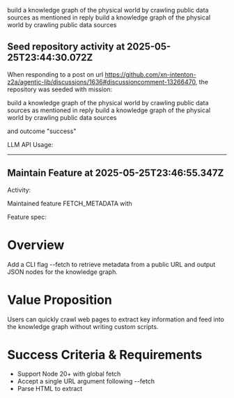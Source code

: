 build a knowledge graph of the physical world by crawling public data sources as mentioned in reply build a knowledge graph of the physical world by crawling public data sources
## Seed repository activity at 2025-05-25T23:44:30.072Z

When responding to a post on url https://github.com/xn-intenton-z2a/agentic-lib/discussions/1636#discussioncomment-13266470, the repository was seeded with mission:

build a knowledge graph of the physical world by crawling public data sources as mentioned in reply build a knowledge graph of the physical world by crawling public data sources

and outcome "success"

LLM API Usage:

---

## Maintain Feature at 2025-05-25T23:46:55.347Z

Activity:

Maintained feature FETCH_METADATA with

Feature spec:

# Overview
Add a CLI flag --fetch to retrieve metadata from a public URL and output JSON nodes for the knowledge graph.

# Value Proposition
Users can quickly crawl web pages to extract key information and feed into the knowledge graph without writing custom scripts.

# Success Criteria & Requirements
- Support Node 20+ with global fetch
- Accept a single URL argument following --fetch
- Parse HTML to extract <title> and meta description elements
- Handle network errors and invalid HTML gracefully

# Dependencies & Constraints
- Use global fetch API
- Use zod to validate URL inputs
- No external HTML parsing library required, use built-in DOM parser or regex

# User Scenarios & Examples
agentic-lib --fetch https://example.com/page
Outputs a JSON object with url, title, and description

# Verification & Acceptance
- Unit tests mock fetch to return sample HTML and verify console output
- Tests cover valid URL, network error, and missing description cases

Git diff:
```diff
\n\n// New [sandbox/features/FETCH_METADATA.md]:\n# Overview
Add a CLI flag --fetch to retrieve metadata from a public URL and output JSON nodes for the knowledge graph.

# Value Proposition
Users can quickly crawl web pages to extract key information and feed into the knowledge graph without writing custom scripts.

# Success Criteria & Requirements
- Support Node 20+ with global fetch
- Accept a single URL argument following --fetch
- Parse HTML to extract <title> and meta description elements
- Handle network errors and invalid HTML gracefully

# Dependencies & Constraints
- Use global fetch API
- Use zod to validate URL inputs
- No external HTML parsing library required, use built-in DOM parser or regex

# User Scenarios & Examples
agentic-lib --fetch https://example.com/page
Outputs a JSON object with url, title, and description

# Verification & Acceptance
- Unit tests mock fetch to return sample HTML and verify console output
- Tests cover valid URL, network error, and missing description cases
```

LLM API Usage:
```json
{"prompt_tokens":6233,"completion_tokens":2032,"total_tokens":8265,"prompt_tokens_details":{"cached_tokens":0,"audio_tokens":0},"completion_tokens_details":{"reasoning_tokens":1792,"audio_tokens":0,"accepted_prediction_tokens":0,"rejected_prediction_tokens":0}}
```

---## Feature to Issue at 2025-05-25T23:47:57.774Z

Activity:

Generated issue 1639 for feature "fetch-metadata" with URL https://github.com/xn-intenton-z2a/agentic-lib/issues/1639

title:

Implement --fetch CLI Flag for Metadata Extraction

And description:

Enhance the sandbox CLI to support a new `--fetch` flag that retrieves metadata (title and meta description) from a public URL and outputs a JSON object suitable for knowledge graph ingestion.

### Changes to sandbox/source/main.js
1. Import the Zod URL schema:
   ```js
   import { z } from "zod";
   ```
2. Add a `processFetch` function to:
   - Accept `--fetch <url>` from `args`.
   - Validate the URL using Zod: `z.string().url().parse(url)`.
   - Use the global `fetch` API to retrieve HTML content.
   - Extract `<title>` and `<meta name="description" content="...">` values via regex.
   - Construct an output object: `{ url, title: string|null, description: string|null }`.
   - On success: `console.log(JSON.stringify(output))`.
   - On network or parsing errors: `console.error(JSON.stringify({ error: error.message }))` and exit with non-zero status.
3. Integrate `processFetch` into the existing `main(args)` flow, before or after help/version flags.

### Updates to sandbox/tests/main.test.js
Extend the existing tests to cover the new `--fetch` functionality:
1. **Valid URL**: mock `global.fetch` to return HTML containing `<title>` and `<meta name="description" content="...">`, run `main(["--fetch", "https://example.com"])`, and assert that `console.log` is called with the correct JSON string.
2. **Network Error**: mock `global.fetch` to throw an error, run `main(["--fetch", "https://bad.url"])`, and assert that `console.error` is called with an error JSON.
3. **Missing Description**: mock `global.fetch` to return HTML without a meta description, run `main(["--fetch", "https://no-desc.com"])`, and assert that the output JSON has `description: null`.

Use Vitest for mocking and spies.

### Documentation Updates (sandbox/README.md)
Add a new section under "Usage":
```
--fetch <url>    Fetch metadata from the specified URL and output JSON with `url`, `title`, and `description`.
```
Include an example:
```
node sandbox/source/main.js --fetch https://example.com/page
// Outputs: {"url":"https://example.com/page","title":"Example Domain","description":"This domain is for use in illustrative examples..."}
```

### Verification Steps
1. Run `npm test` and confirm all new sandbox tests pass.
2. Execute `npm run sandbox -- --fetch <valid_url>` and verify the JSON output.
3. Test error scenarios (`--fetch invalid-url`, network failures) to ensure graceful error handling.

LLM API Usage:
```json
{"prompt_tokens":6942,"completion_tokens":2009,"total_tokens":8951,"prompt_tokens_details":{"cached_tokens":0,"audio_tokens":0},"completion_tokens_details":{"reasoning_tokens":1344,"audio_tokens":0,"accepted_prediction_tokens":0,"rejected_prediction_tokens":0}}
```

---## Issue to enhanced Issue at 2025-05-25T23:48:36.723Z

Activity:

Updated feature development issue https://github.com/xn-intenton-z2a/agentic-lib/issues/ with enhanced description:

**Title:** Implement `--fetch` CLI Flag for Metadata Extraction

**Description:**
Extend the sandbox CLI (`sandbox/source/main.js`) to support a new `--fetch <url>` flag that:

1. Validates the provided URL using Zod (`z.string().url().parse(url)`).
2. Uses the global `fetch` API to retrieve HTML from the URL.
3. Parses the HTML to extract:
   - The content of the `<title>` tag.
   - The content attribute of `<meta name="description">`, if present.
4. Constructs an output object:
   ```json
   {
     "url": string,
     "title": string | null,
     "description": string | null
   }
   ```
5. Logs the JSON object to `stdout` on success.
6. On URL validation failure or network/parsing errors, logs a JSON error object to `stderr` and exits with a non-zero status code.

**Acceptance Criteria (Testable):**

- **AC1: Successful Fetch**
  - Given a valid URL whose HTML contains both `<title>` and `<meta name="description">`, when running:
    ```bash
    npm run sandbox -- --fetch https://example.com/page
    ```
  - Then the CLI should write to `stdout` a single line JSON string matching:
    ```json
    {
      "url": "https://example.com/page",
      "title": "Example Domain",
      "description": "This domain is for use in illustrative examples..."
    }
    ```
  - And exit with status code `0`.

- **AC2: Missing Description**
  - Given a valid URL whose HTML has a `<title>` but no meta description,
  - When running the same command,
  - Then the output JSON should have `description: null`, and the rest of the fields populated correctly.

- **AC3: Network Error**
  - Given a URL fetch that rejects (e.g., network failure),
  - When running the command,
  - Then the CLI should write to `stderr` a JSON string like:
    ```json
    { "error": "<error message>" }
    ```
  - And exit with a non-zero status code.

- **AC4: Invalid URL**
  - Given an argument that fails Zod's `.url()` validation (e.g., `not-a-url`),
  - When running:
    ```bash
    npm run sandbox -- --fetch not-a-url
    ```
  - Then the CLI should write to `stderr` a JSON validation error string and exit with non-zero status.

**Testing Requirements:**
- Use Vitest to add/extend sandbox tests in `sandbox/tests/main.test.js`:
  1. Mock `global.fetch` to return controlled HTML strings or throw.
  2. Spy on `console.log` and `console.error` to assert correct JSON output.
  3. Simulate each acceptance scenario (AC1–AC4) with assertions on output and exit behavior.

**Documentation Updates:**
- In `sandbox/README.md`, under **Usage**, add:
  ```markdown
  --fetch <url>    Fetch metadata from the specified URL and output JSON with `url`, `title`, and `description`.
  ```
- Provide an example:
  ```bash
  node sandbox/source/main.js --fetch https://example.com/page
  # Outputs: {"url":"https://example.com/page","title":"Example Domain","description":"This domain is for use in illustrative examples..."}
  ```

**Verification Steps:**
1. Run `npm test` to ensure existing and new sandbox tests pass.
2. Run `npm run sandbox -- --fetch <valid_url>` manually to confirm correct output.
3. Test error and invalid-URL scenarios to verify graceful error handling.

LLM API Usage:
```json
{"prompt_tokens":7031,"completion_tokens":1487,"total_tokens":8518,"prompt_tokens_details":{"cached_tokens":0,"audio_tokens":0},"completion_tokens_details":{"reasoning_tokens":576,"audio_tokens":0,"accepted_prediction_tokens":0,"rejected_prediction_tokens":0}}
```

---
